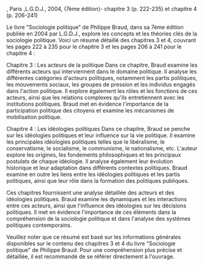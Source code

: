 , Paris ,L.G.D.J., 2004, (7ème édition)- chapitre 3 (p. 222-235) et chapitre 4 (p. 206-241)
  
Le livre "Sociologie politique" de Philippe Braud, dans sa 7ème édition publiée en 2004 par L.G.D.J., explore les concepts et les théories clés de la sociologie politique. Voici un résumé détaillé des chapitres 3 et 4, couvrant les pages 222 à 235 pour le chapitre 3 et les pages 206 à 241 pour le chapitre 4 :

Chapitre 3 : Les acteurs de la politique Dans ce chapitre, Braud examine les différents acteurs qui interviennent dans le domaine politique. Il analyse les différentes catégories d'acteurs politiques, notamment les partis politiques, les mouvements sociaux, les groupes de pression et les individus engagés dans l'action politique. Il explore également les rôles et les fonctions de ces acteurs, ainsi que les relations complexes qu'ils entretiennent avec les institutions politiques. Braud met en évidence l'importance de la participation politique des citoyens et examine les mécanismes de mobilisation politique.

Chapitre 4 : Les idéologies politiques Dans ce chapitre, Braud se penche sur les idéologies politiques et leur influence sur la vie politique. Il examine les principales idéologies politiques telles que le libéralisme, le conservatisme, le socialisme, le communisme, le nationalisme, etc. L'auteur explore les origines, les fondements philosophiques et les principaux postulats de chaque idéologie. Il analyse également leur évolution historique et leur adaptation dans différents contextes politiques. Braud examine en outre les liens entre les idéologies politiques et les partis politiques, ainsi que leur rôle dans la formation des politiques publiques.

Ces chapitres fournissent une analyse détaillée des acteurs et des idéologies politiques. Braud examine les dynamiques et les interactions entre ces acteurs, ainsi que l'influence des idéologies sur les décisions politiques. Il met en évidence l'importance de ces éléments dans la compréhension de la sociologie politique et dans l'analyse des systèmes politiques contemporains.

Veuillez noter que ce résumé est basé sur les informations générales disponibles sur le contenu des chapitres 3 et 4 du livre "Sociologie politique" de Philippe Braud. Pour une compréhension plus précise et détaillée, il est recommandé de se référer directement à l'ouvrage.
